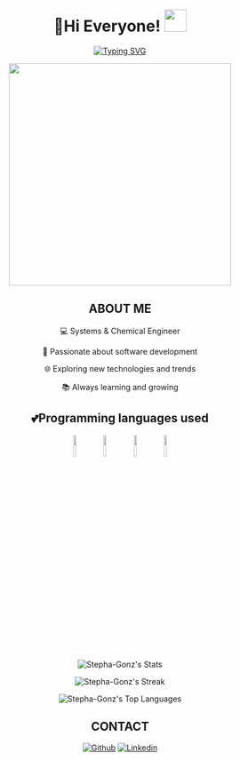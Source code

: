 <h1 align="center">👋Hi Everyone! <img src="https://i.pinimg.com/originals/6d/cd/94/6dcd94c7c4bf4800648ef7cbe0113c33.gif" width="40" height="40" ></h1>
<p align="center"> <a href="https://git.io/typing-svg"><img src="https://readme-typing-svg.demolab.com?font=Fira+Code&duration=1000&pause=50&color=36F7B4&background=1B2DFF00&center=true&vCenter=true&multiline=true&repeat=false&random=false&width=435&height=100&lines=I'm+Stephanie!+a+Systems+Engineer;with+a+passion+for+coding;and+creative+problem+solving." alt="Typing SVG" /></a>

</p>
<p align="center">
  <img align="center" src="https://assets.website-files.com/60dc8648f349eb6762db8d52/60e4600d6b787b48d07168eb_process-2.gif" width="400" heigth="400"/>
</p>


<h2 align="center"> ABOUT ME</h2>
<div align="center">
      <p>💻 Systems & Chemical Engineer</p>
      <p>🚀 Passionate about software development</p>
      <p>🌐 Exploring new technologies and trends</p>
      <p>📚 Always learning and growing</p>
</div>

<h2 align="center">💕Programming languages used </h2>
<p align="center">
<code><img width="10%" src="https://www.vectorlogo.zone/logos/python/python-icon.svg"></code>
<code><img width="10%" src="https://www.vectorlogo.zone/logos/w3_css/w3_css-icon.svg"></code>
<code><img width="10%" src="https://www.vectorlogo.zone/logos/w3_html5/w3_html5-icon.svg"></code>
<code><img width="10%" src="https://www.vectorlogo.zone/logos/sqlite/sqlite-icon.svg"></code>
</p>

<div align="center">

![Stepha-Gonz's Stats](https://github-readme-stats.vercel.app/api?username=Stepha-Gonz&theme=solarized-light&show_icons=true&hide_border=true&count_private=true)

</div>
<div align="center">
  
![Stepha-Gonz's Streak](https://github-readme-streak-stats.herokuapp.com/?user=Stepha-Gonz&theme=solarized-light&hide_border=true)

</div>
<div align="center">
  
![Stepha-Gonz's Top Languages](https://github-readme-stats.vercel.app/api/top-langs/?username=Stepha-Gonz&theme=solarized-light&show_icons=true&hide_border=true&layout=compact)

</div>

<h2 align="center"> CONTACT</h2>
<div align="center"> 
  
[![Github](https://img.shields.io/badge/-Github-000?style=flat&logo=Github&logoColor=white)](https://github.com/Stepha-Gonz)
[![Linkedin](https://img.shields.io/badge/-LinkedIn-blue?style=flat&logo=Linkedin&logoColor=white)](https://www.linkedin.com/in/stephanie-gonzalez-m/)

</div>
